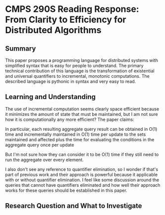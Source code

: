 # CMPS 290S Reading Response: From Clarity to Efficiency for Distributed Algorithms

## Summary
This paper proposes a programming language for distributed systems with simplified syntax that is easy for people to understand. The primary technical contribution of this language is the transformation of existential and universal quantifiers to incremental, monotonic computations. The described language is pythonic in syntax and very easy to read.

## Learning and Understanding
The use of incremental computation seems clearly space efficient because it minimizes the amount of state that must be maintained, but I am not sure how it is computationally any more efficient? The paper claims:

  In particular, each resulting aggregate query result can be obtained in O(1) time and incrementally maintained in O(1) time per update to the sets maintained and affected plus the time for evaluating the conditions in the aggregate query once per update
  
But I'm not sure how they can consider it to be O(1) time if they still need to run the aggregate over every element.

I also don't see any reference to quantifier elimination, so I wonder if that's part of previous work and their approach is powerful because it applicable with or without quantifier elimination. I feel like some discussion around the queries that cannot have quantifiers eliminated and how well their approach works for these queries should be established in this paper.

## Research Question and What to Investigate

